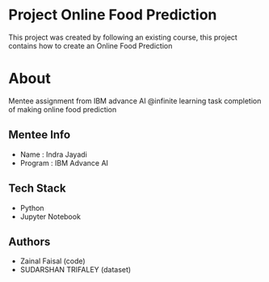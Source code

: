 
# Project Online Food Prediction

This project was created by following an existing course, this project contains how to create an Online Food Prediction

# About
 
Mentee assignment from IBM advance AI @infinite learning task completion of making online food prediction

## Mentee Info 

- Name : Indra Jayadi
- Program : IBM Advance AI 

## Tech Stack
- Python
- Jupyter Notebook

## Authors

- Zainal Faisal (code)
- SUDARSHAN TRIFALEY (dataset)




